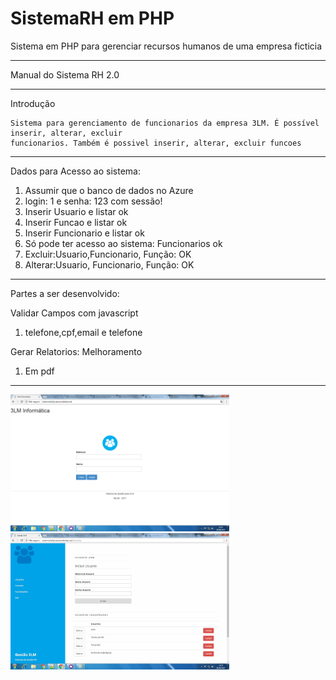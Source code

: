 # SistemaRH em PHP
Sistema em PHP para gerenciar recursos humanos de uma empresa ficticia

*************************************************************************************************
Manual do Sistema RH 2.0
*************************************************************************************************

Introdução

	Sistema para gerenciamento de funcionarios da empresa 3LM. É possível inserir, alterar, excluir
	funcionarios. Também é possivel inserir, alterar, excluir funcoes

*************************************************************************************************

Dados para Acesso ao sistema:

1. Assumir que o banco de dados no Azure
2. login: 1 e senha: 123 com sessão!
3. Inserir Usuario e listar ok
3. Inserir Funcao e listar ok
4. Inserir Funcionario e listar ok
5. Só pode ter acesso ao sistema: Funcionarios ok
6. Excluir:Usuario,Funcionario, Função: OK
7. Alterar:Usuario, Funcionario, Função: OK


**************************************************************************************************
Partes a ser desenvolvido:

<span>Validar Campos com javascript </span>
<ol>
  <li>telefone,cpf,email e telefone</li>
</ol>

<span> Gerar Relatorios: Melhoramento</span>
	<ol>
		<li>Em pdf</li>
	</ol>
**************************************************************************************************
<div>
<img src="sistemaRh.png" width="350"/>
<img src="sistemaRh2.png" width="350"/>
</div>
